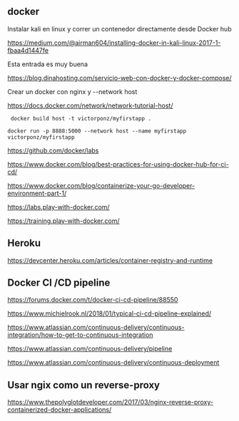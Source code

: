## docker

Instalar kali en linux y correr un contenedor directamente desde Docker hub

https://medium.com/@airman604/installing-docker-in-kali-linux-2017-1-fbaa4d1447fe

Esta entrada es muy buena

https://blog.dinahosting.com/servicio-web-con-docker-y-docker-compose/

Crear un docker con nginx y --network host

https://docs.docker.com/network/network-tutorial-host/

` docker build host -t victorponz/myfirstapp .`

`docker run -p 8888:5000 --network host --name myfirstapp victorponz/myfirstapp`

https://github.com/docker/labs

https://www.docker.com/blog/best-practices-for-using-docker-hub-for-ci-cd/

https://www.docker.com/blog/containerize-your-go-developer-environment-part-1/

https://labs.play-with-docker.com/

https://training.play-with-docker.com/

## Heroku

https://devcenter.heroku.com/articles/container-registry-and-runtime

## Docker CI /CD pipeline

https://forums.docker.com/t/docker-ci-cd-pipeline/88550

https://www.michielrook.nl/2018/01/typical-ci-cd-pipeline-explained/

https://www.atlassian.com/continuous-delivery/continuous-integration/how-to-get-to-continuous-integration

https://www.atlassian.com/continuous-delivery/pipeline

https://www.atlassian.com/continuous-delivery/continuous-deployment

## Usar ngix como un reverse-proxy
https://www.thepolyglotdeveloper.com/2017/03/nginx-reverse-proxy-containerized-docker-applications/




